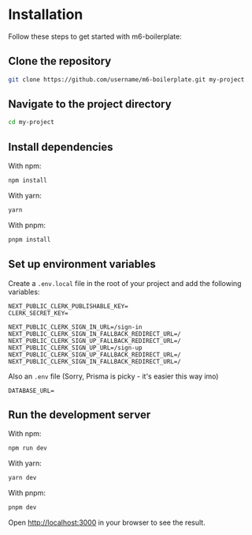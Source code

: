 # Installation

Follow these steps to get started with m6-boilerplate:

## Clone the repository

```bash
git clone https://github.com/username/m6-boilerplate.git my-project
```

## Navigate to the project directory

```bash
cd my-project
```

## Install dependencies

With npm:

```bash
npm install
```

With yarn:

```bash
yarn
```

With pnpm:

```bash
pnpm install
```

## Set up environment variables

Create a `.env.local` file in the root of your project and add the following variables:

```env
NEXT_PUBLIC_CLERK_PUBLISHABLE_KEY=
CLERK_SECRET_KEY=

NEXT_PUBLIC_CLERK_SIGN_IN_URL=/sign-in
NEXT_PUBLIC_CLERK_SIGN_IN_FALLBACK_REDIRECT_URL=/
NEXT_PUBLIC_CLERK_SIGN_UP_FALLBACK_REDIRECT_URL=/
NEXT_PUBLIC_CLERK_SIGN_UP_URL=/sign-up
NEXT_PUBLIC_CLERK_SIGN_UP_FALLBACK_REDIRECT_URL=/
NEXT_PUBLIC_CLERK_SIGN_IN_FALLBACK_REDIRECT_URL=/
```

Also an `.env` file (Sorry, Prisma is picky - it's easier this way imo)

```env
DATABASE_URL=
```

## Run the development server

With npm:

```bash
npm run dev
```

With yarn:

```bash
yarn dev
```

With pnpm:

```bash
pnpm dev
```

Open [http://localhost:3000](http://localhost:3000) in your browser to see the result.

